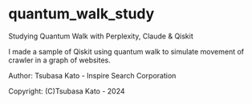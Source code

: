 # quantum_walk_study
Studying Quantum Walk with Perplexity, Claude &amp; Qiskit

I made a sample of Qiskit using quantum walk to simulate movement of crawler in a graph of websites.

Author: Tsubasa Kato - Inspire Search Corporation

Copyright: (C)Tsubasa Kato - 2024

